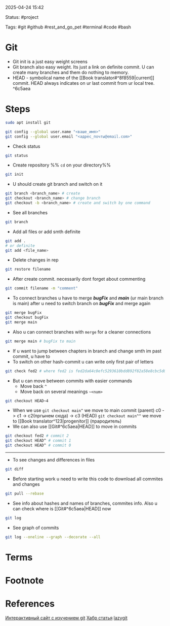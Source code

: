 2025-04-24 15:42

Status: #project

Tags: #git #github #rest_and_go_pet #terminal #code #bash

# Git
- Git init is a just easy weight screens 
- Git branch also easy weight. Its just a link on definite commit. U can create many branches and them do nothing to memory.
- HEAD - symbolical name of the [[Book translator#^8f8559|current]] commit. HEAD always indicates on ur last commit from ur local tree. ^6c5aea


# Steps
```bash
sudo apt install git
```

```bash
git config --global user.name "<ваше_имя>"
git config --global user.email "<адрес_почты@email.com>"
```
- Check status
```bash
git status
```
- Create repository %% `cd` on your directory%%
```bash
git init
```
- U should create git branch and switch on it 
```bash
git branch <branch_name> # create
git checkout <branch_name> # change branch
git checkout -b <branch_name> # create and switch by one command 
```
- See all branches
```bash
git branch
```
- Add all files or add smth definite
```bash
git add .
# or definite
git add <file_name>
```
- Delete changes in rep
```bash
git restore filename
```
- After create commit. necessarily dont forget about commenting 
```bash
git commit filename -m "comment"
```
- To connect branches u have to merge ***bugFix*** and ***main*** (ur main branch is main)
  after u need to switch branch on ***bugFix*** and merge again
```bash
git merge bugFix
git checkout bugFix 
git merge main
```
- Also u can connect branches with `merge` for a cleaner connections
```bash
git merge main # bugFix to main
```
- If u want to jump between chapters in branch and change smth im past commit, u have to 
- To switch on other hash-commit u can write only first pair of letters
```bash
git check fed2 # where fed2 is fed2da64c0efc5293610bdd892f82a58e8cbc5d8 == hash name of commit
```
- But u can move between commits with easier commands 
	- Move back `^`
	- Move back on several meanings `~<num>`
```bash
git checkout HEAD~4
```
- When we use `git checkout main^` we move to main
commit (parent) c0 -> c1 -> c2(пргынем сюда) -> c3 (HEAD)
`git checkout main^^` we move to [[Book translator^123|progenitor]] (прародитель)
- We can also use [[Git#^6c5aea|HEAD]] to move in commits 
```bash
git checkout fed2 # commit 2
git checkout HEAD^ # commit 1
git checkout HEAD^ # commit 0
```
---
- To see changes and differences in files 
```bash
git diff
```
- Before starting work u need to write this code to download all commites and changes 
```bash
git pull --rebase
```
- See info about hashes and names of branches, commites info. Also u can check where is [[Git#^6c5aea|HEAD]] now
```bash
git log
```
- See graph of commits 
```bash
git log --oneline --graph --decorate --all
```
# Terms
# Footnote
# References
[Интерактивный сайт с изучением git](https://learngitbranching.js.org/?locale=ru_RU&demo=)
[Хабр статья](https://habr.com/ru/articles/767424/)
[lazygit](https://habr.com/ru/companies/flant/articles/712874/)
